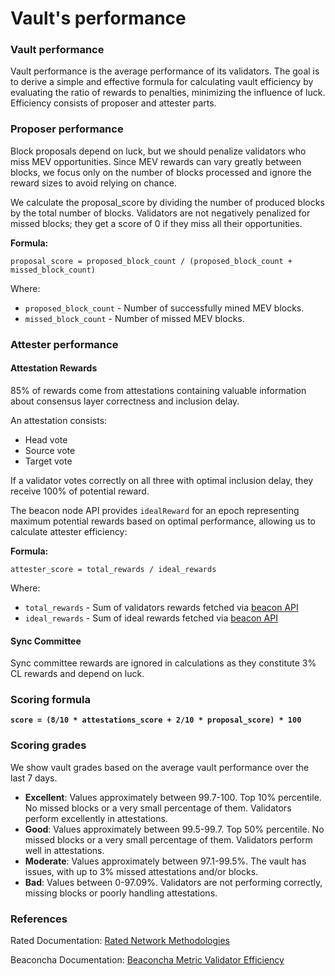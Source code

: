 # Vault's performance

### Vault performance

Vault performance is the average performance of its validators. The goal is to derive a simple and effective formula for calculating vault efficiency by evaluating the ratio of rewards to penalties, minimizing the influence of luck. Efficiency consists of proposer and attester parts.

### Proposer performance

Block proposals depend on luck, but we should penalize validators who miss MEV opportunities. Since MEV rewards can vary greatly between blocks, we focus only on the number of blocks processed and ignore the reward sizes to avoid relying on chance.

We calculate the proposal\_score by dividing the number of produced blocks by the total number of blocks. Validators are not negatively penalized for missed blocks; they get a score of 0 if they miss all their opportunities.

**Formula:**

```
proposal_score = proposed_block_count / (proposed_block_count + missed_block_count)
```

Where:

* `proposed_block_count` - Number of successfully mined MEV blocks.
* `missed_block_count` - Number of missed MEV blocks.

### Attester performance

#### **Attestation Rewards**

85% of rewards come from attestations containing valuable information about consensus layer correctness and inclusion delay.

An attestation consists:

* Head vote
* Source vote
* Target vote

If a validator votes correctly on all three with optimal inclusion delay, they receive 100% of potential reward.

The beacon node API provides `idealReward` for an epoch representing maximum potential rewards based on optimal performance, allowing us to calculate attester efficiency:

**Formula:**&#x20;

```
attester_score = total_rewards / ideal_rewards
```

Where:

* `total_rewards` - Sum of validators rewards fetched via [beacon API](https://ethereum.github.io/beacon-APIs/#/Rewards/getAttestationsRewards)
* `ideal_rewards` - Sum of ideal rewards fetched via [beacon API](https://ethereum.github.io/beacon-APIs/#/Rewards/getAttestationsRewards)

#### **Sync Committee**

Sync committee rewards are ignored in calculations as they constitute 3% CL rewards and depend on luck.

### Scoring formula

<pre><code><strong>score = (8/10 * attestations_score + 2/10 * proposal_score) * 100
</strong></code></pre>

### Scoring grades

We show vault grades based on the average vault performance over the last 7 days.

* **Excellent**: Values approximately between 99.7-100. Top 10% percentile. No missed blocks or a very small percentage of them. Validators perform excellently in attestations.
* **Good**: Values approximately between 99.5-99.7. Top 50% percentile. No missed blocks or a very small percentage of them. Validators perform well in attestations.
* **Moderate**: Values approximately between 97.1-99.5%. The vault has issues, with up to 3% missed attestations and/or blocks.
* **Bad**: Values between 0-97.09%. Validators are not performing correctly, missing blocks or poorly handling attestations.

### References

Rated Documentation: [Rated Network Methodologies](https://docs.rated.network/methodologies/ethereum/rated-effectiveness-rating)&#x20;

Beaconcha Documentation: [Beaconcha Metric Validator Efficiency](https://kb.beaconcha.in/v2beta/metric-validator-efficiency)
